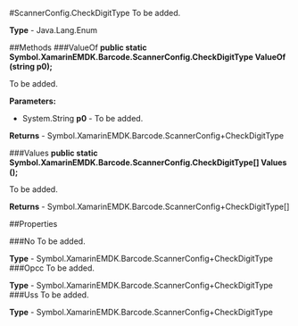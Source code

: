 #ScannerConfig.CheckDigitType
To be added.

**Type** - Java.Lang.Enum

##Methods
###ValueOf
**public static Symbol.XamarinEMDK.Barcode.ScannerConfig.CheckDigitType ValueOf (string p0);**

To be added.

**Parameters:** 

* System.String **p0** - To be added.

**Returns** - Symbol.XamarinEMDK.Barcode.ScannerConfig+CheckDigitType

###Values
**public static Symbol.XamarinEMDK.Barcode.ScannerConfig.CheckDigitType[] Values ();**

To be added.


**Returns** - Symbol.XamarinEMDK.Barcode.ScannerConfig+CheckDigitType[]

##Properties

###No
To be added.

**Type** - Symbol.XamarinEMDK.Barcode.ScannerConfig+CheckDigitType
###Opcc
To be added.

**Type** - Symbol.XamarinEMDK.Barcode.ScannerConfig+CheckDigitType
###Uss
To be added.

**Type** - Symbol.XamarinEMDK.Barcode.ScannerConfig+CheckDigitType


